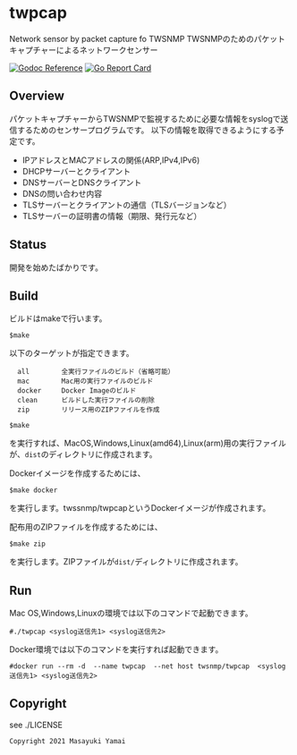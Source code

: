 # twpcap
Network sensor by packet capture fo TWSNMP
TWSNMPのためのパケットキャプチャーによるネットワークセンサー

[![Godoc Reference](https://godoc.org/github.com/twsnmp/twpcap?status.svg)](http://godoc.org/github.com/twsnmp/twpcap)
[![Go Report Card](https://goreportcard.com/badge/twsnmp/twpcap)](https://goreportcard.com/report/twsnmp/twpcap)

## Overview

パケットキャプチャーからTWSNMPで監視するために必要な情報をsyslogで送信するためのセンサープログラムです。
以下の情報を取得できるようにする予定です。

- IPアドレスとMACアドレスの関係(ARP,IPv4,IPv6)
- DHCPサーバーとクライアント
- DNSサーバーとDNSクライアント
- DNSの問い合わせ内容
- TLSサーバーとクライアントの通信（TLSバージョンなど）
- TLSサーバーの証明書の情報（期限、発行元など）

## Status

開発を始めたばかりです。

## Build

ビルドはmakeで行います。
```
$make
```
以下のターゲットが指定できます。
```
  all        全実行ファイルのビルド（省略可能）
  mac        Mac用の実行ファイルのビルド
  docker     Docker Imageのビルド
  clean      ビルドした実行ファイルの削除
  zip        リリース用のZIPファイルを作成
```

```
$make
```
を実行すれば、MacOS,Windows,Linux(amd64),Linux(arm)用の実行ファイルが、`dist`のディレクトリに作成されます。

Dockerイメージを作成するためには、
```
$make docker
```
を実行します。twssnmp/twpcapというDockerイメージが作成されます。

配布用のZIPファイルを作成するためには、
```
$make zip
```
を実行します。ZIPファイルが`dist/`ディレクトリに作成されます。

## Run

Mac OS,Windows,Linuxの環境では以下のコマンドで起動できます。
```
#./twpcap <syslog送信先1> <syslog送信先2>
```

Docker環境では以下のコマンドを実行すれば起動できます。
```
#docker run --rm -d  --name twpcap  --net host twsnmp/twpcap  <syslog送信先1> <syslog送信先2>
```

## Copyright

see ./LICENSE

```
Copyright 2021 Masayuki Yamai
```

